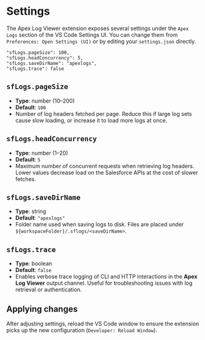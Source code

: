 # Settings

The Apex Log Viewer extension exposes several settings under the `Apex Logs` section of the VS Code Settings UI. You can change them from `Preferences: Open Settings (UI)` or by editing your `settings.json` directly.

```jsonc
"sfLogs.pageSize": 100,
"sfLogs.headConcurrency": 5,
"sfLogs.saveDirName": "apexlogs",
"sfLogs.trace": false
```

## `sfLogs.pageSize`

- **Type**: number (10–200)
- **Default**: `100`
- Number of log headers fetched per page. Reduce this if large log sets cause slow loading, or increase it to load more logs at once.

## `sfLogs.headConcurrency`

- **Type**: number (1–20)
- **Default**: `5`
- Maximum number of concurrent requests when retrieving log headers. Lower values decrease load on the Salesforce APIs at the cost of slower fetches.

## `sfLogs.saveDirName`

- **Type**: string
- **Default**: `"apexlogs"`
- Folder name used when saving logs to disk. Files are placed under `${workspaceFolder}/.sflogs/<saveDirName>`.

## `sfLogs.trace`

- **Type**: boolean
- **Default**: `false`
- Enables verbose trace logging of CLI and HTTP interactions in the **Apex Log Viewer** output channel. Useful for troubleshooting issues with log retrieval or authentication.

## Applying changes

After adjusting settings, reload the VS Code window to ensure the extension picks up the new configuration (`Developer: Reload Window`).
